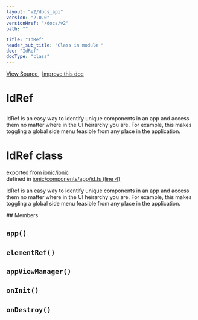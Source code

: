 ```yaml
---
layout: "v2/docs_api"
version: "2.0.0"
versionHref: "/docs/v2"
path: ""

title: "IdRef"
header_sub_title: "Class in module "
doc: "IdRef"
docType: "class"
---
```



<div class="improve-docs">
  <a href='http://github.com/driftyco/ionic2/tree/master/ionic/components/app/id.ts#L3'>
    View Source
  </a>
  &nbsp;
  <a href='http://github.com/driftyco/ionic2/edit/master/ionic/components/app/id.ts#L3'>
    Improve this doc
  </a>
</div>




<h1 class="api-title">

  IdRef



</h1>





IdRef is an easy way to identify unique components in an app and access them
no matter where in the UI heirarchy you are. For example, this makes toggling
a global side menu feasible from any place in the application.



<h1 class="class export">IdRef <span class="type">class</span></h1>
<p class="module">exported from <a href='undefined'>ionic/ionic</a><br/>
defined in <a href="https://github.com/driftyco/ionic2/tree/master/ionic/components/app/id.ts#L4-L31">ionic/components/app/id.ts (line 4)</a>
</p>
<p><p>IdRef is an easy way to identify unique components in an app and access them
no matter where in the UI heirarchy you are. For example, this makes toggling
a global side menu feasible from any place in the application.</p>
</p>
## Members

<div id="app"></div>
<h2>
  <code>app()</code>

</h2>












<div id="elementRef"></div>
<h2>
  <code>elementRef()</code>

</h2>












<div id="appViewManager"></div>
<h2>
  <code>appViewManager()</code>

</h2>












<div id="onInit"></div>
<h2>
  <code>onInit()</code>

</h2>












<div id="onDestroy"></div>
<h2>
  <code>onDestroy()</code>

</h2>












